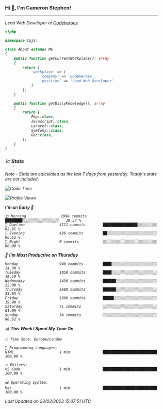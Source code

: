 ### Hi 👋, I'm Cameron Stephen!
<hr>
<p><em>Lead Web Developer at <a href="https://codeheroes.co.uk">Codeheroes</a></p>


```php
<?php

namespace Cajs;

class About extends Me
{
    public function getCurrentWorkplace(): array
    {
        return [
            'workplace' => [
                'company' => 'Codeheroes',
                'position' => 'Lead Web Developer'
            ]
        ];
    }

    public function getDailyKnowledge(): array
    {
        return [
            Php::class,
            Javascript::class,
            Laravel::class,
            Symfony::class,
            Go::class,
        ];
    }
}
```

### 📈 Stats
<p><em>Note - Stats are calculated as the last 7 days from yesterday. Today's stats are not included.</em></p>


<!--START_SECTION:waka-->
![Code Time](http://img.shields.io/badge/Code%20Time-3%2C260%20hrs%2010%20mins-blue)

![Profile Views](http://img.shields.io/badge/Profile%20Views-5-blue)

**I'm an Early 🐤** 

```text
🌞 Morning                1998 commits        ████████░░░░░░░░░░░░░░░░░   30.57 % 
🌆 Daytime                4111 commits        ████████████████░░░░░░░░░   62.91 % 
🌃 Evening                426 commits         ██░░░░░░░░░░░░░░░░░░░░░░░   06.52 % 
🌙 Night                  0 commits           ░░░░░░░░░░░░░░░░░░░░░░░░░   00.00 % 
```
📅 **I'm Most Productive on Thursday** 

```text
Monday                   940 commits         ████░░░░░░░░░░░░░░░░░░░░░   14.38 % 
Tuesday                  1058 commits        ████░░░░░░░░░░░░░░░░░░░░░   16.19 % 
Wednesday                1438 commits        ██████░░░░░░░░░░░░░░░░░░░   22.00 % 
Thursday                 1688 commits        ██████░░░░░░░░░░░░░░░░░░░   25.83 % 
Friday                   1306 commits        █████░░░░░░░░░░░░░░░░░░░░   19.98 % 
Saturday                 71 commits          ░░░░░░░░░░░░░░░░░░░░░░░░░   01.09 % 
Sunday                   34 commits          ░░░░░░░░░░░░░░░░░░░░░░░░░   00.52 % 
```


📊 **This Week I Spent My Time On** 

```text
🕑︎ Time Zone: Europe/London

💬 Programming Languages: 
HTML                     1 min               █████████████████████████   100.00 % 

🔥 Editors: 
VS Code                  1 min               █████████████████████████   100.00 % 

💻 Operating System: 
Mac                      1 min               █████████████████████████   100.00 % 
```


 Last Updated on 23/03/2023 15:07:51 UTC
<!--END_SECTION:waka-->
